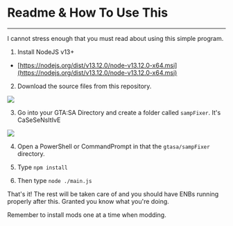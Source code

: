 # Readme & How To Use This

---

I cannot stress enough that you must read about using this simple program.

1. Install NodeJS v13+

-   [https://nodejs.org/dist/v13.12.0/node-v13.12.0-x64.msi](https://nodejs.org/dist/v13.12.0/node-v13.12.0-x64.msi)

2. Download the source files from this repository.

![](https://i.imgur.com/xfUzqFk.jpg)

3. Go into your GTA:SA Directory and create a folder called `sampFixer`. It's CaSeSeNsItIvE

![](https://i.imgur.com/8OUIhUT.jpg)

4. Open a PowerShell or CommandPrompt in that the `gtasa/sampFixer` directory.

5. Type `npm install`

6. Then type `node ./main.js`

That's it! The rest will be taken care of and you should have ENBs running properly after this.
Granted you know what you're doing.

Remember to install mods one at a time when modding.
